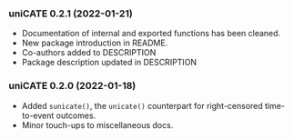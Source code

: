 ### uniCATE 0.2.1 (2022-01-21)

* Documentation of internal and exported functions has been cleaned.
* New package introduction in README.
* Co-authors added to DESCRIPTION
* Package description updated in DESCRIPTION

### uniCATE 0.2.0 (2022-01-18)

* Added `sunicate()`, the `unicate()` counterpart for right-censored
  time-to-event outcomes.
* Minor touch-ups to miscellaneous docs. 
